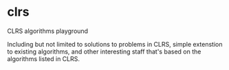 # clrs
CLRS algorithms playground

Including but not limited to solutions to problems in CLRS, simple extenstion to existing algorithms, and other interesting staff 
that's based on the algorithms listed in CLRS.
